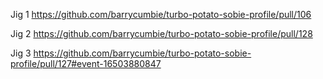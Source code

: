 


Jig 1
https://github.com/barrycumbie/turbo-potato-sobie-profile/pull/106

Jig 2
https://github.com/barrycumbie/turbo-potato-sobie-profile/pull/128


Jig 3
https://github.com/barrycumbie/turbo-potato-sobie-profile/pull/127#event-16503880847

